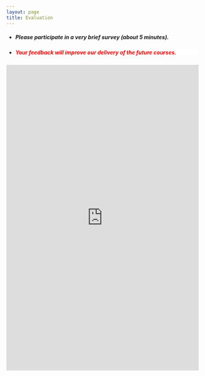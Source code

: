 ```yaml
---
layout: page
title: Evaluation 
--- 
```



<html>
<body>
  
  <ul>
    <li> <h5> Please participate in a very brief survey (about 5 minutes). </h5> </li>
    <li> <h5 style="background-color:white; color:red; text-align: left;"> Your feedback will improve our delivery of the future courses. </h5> </li>
    </ul>

  </body>
</html>


<iframe src="https://docs.google.com/forms/d/e/1FAIpQLSdc6g2VoYqM2vWScDRLy3qmI2HiZ3K0C2CUXnPPF2ZZvNB_TQ/viewform?usp=sf_link" width="100%" height="800" frameborder="0" marginheight="0" marginwidth="0">Loading… </iframe>


<!--
<iframe src="https://forms.gle/Ka8Saso3CXpBSKKx7" width="100%" height="800" frameborder="0" marginheight="0" marginwidth="0">Loading… </iframe>
-->
